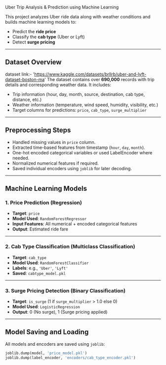    Uber Trip Analysis & Prediction using Machine Learning

This project analyzes Uber ride data along with weather conditions and builds machine learning models to:

-  Predict the **ride price**
-  Classify the **cab type** (Uber or Lyft)
-  Detect **surge pricing**

---

##  Dataset Overview
   dataset link:- 'https://www.kaggle.com/datasets/brllrb/uber-and-lyft-dataset-boston-ma'
The dataset contains over **690,000** records with trip details and corresponding weather data. It includes:

- Trip information (hour, day, month, source, destination, cab type, distance, etc.)
- Weather information (temperature, wind speed, humidity, visibility, etc.)
- Target columns for predictions: `price`, `cab_type`, `surge_multiplier`

---

##  Preprocessing Steps

- Handled missing values in `price` column.
- Extracted time-based features from timestamp (`hour`, `day`, `month`).
- One-hot encoded categorical variables or used LabelEncoder where needed.
- Normalized numerical features if required.
- Saved individual encoders using `joblib` for later decoding.

---

##  Machine Learning Models

### 1. Price Prediction (Regression)

- **Target**: `price`
- **Model Used**: `RandomForestRegressor`
- **Input Features**: All numerical + encoded categorical features
- **Output**: Estimated ride fare

---

### 2. Cab Type Classification (Multiclass Classification)

- **Target**: `cab_type`
- **Model Used**: `RandomForestClassifier`
- **Labels**: e.g., `'Uber'`, `'Lyft'`
- **Saved**: `cabtype_model.pkl`

---

### 3. Surge Pricing Detection (Binary Classification)

- **Target**: `is_surge` (1 if `surge_multiplier` > 1.0 else 0)
- **Model Used**: `LogisticRegression`
- **Output**: 0 (No surge), 1 (Surge pricing applied)

---

##  Model Saving and Loading

All models and encoders are saved using `joblib`:

```python
joblib.dump(model, 'price_model.pkl')
joblib.dump(label_encoder, 'encoders/cab_type_encoder.pkl')
